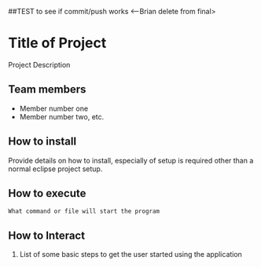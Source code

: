 ##TEST to see if commit/push works <--Brian delete from final>
# Title of Project

Project Description

## Team members
- Member number one
- Member number two, etc.

## How to install
Provide details on how to install, especially of setup is required other than a normal eclipse project setup.

## How to execute
`What command or file will start the program`


## How to Interact
1. List of some basic steps to get the user started using the application
